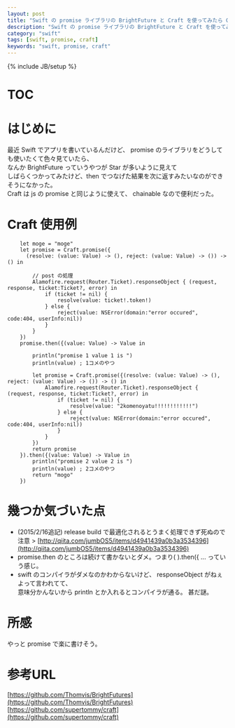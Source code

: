 ```yaml
---
layout: post
title: "Swift の promise ライブラリの BrightFuture と Craft を使ってみたら Craft のほうが良かった"
description: "Swift の promise ライブラリの BrightFuture と Craft を使ってみたら Craft のほうが良かった"
category: "swift"
tags: [swift, promise, craft]
keywords: "swift, promise, craft"
---
```


{% include JB/setup %}

# TOC

# はじめに
最近 Swift でアプリを書いているんだけど、 promise のライブラリをどうしても使いたくて色々見ていたら、  
なんか BrightFuture っていうやつが Star が多いように見えて  
しばらくつかってみたけど、then でつなげた結果を次に返すみたいなのができそうになかった。  
Craft は js の promise と同じように使えて、 chainable なので便利だった。  

# Craft 使用例

```
    let moge = "moge"
    let promise = Craft.promise({
      (resolve: (value: Value) -> (), reject: (value: Value) -> ()) -> () in

        // post の処理
        Alamofire.request(Router.Ticket).responseObject { (request, response, ticket:Ticket?, error) in
            if (ticket != nil) {
                resolve(value: ticket!.token!)
            } else {
                reject(value: NSError(domain:"error occured", code:404, userInfo:nil))
            }
        }
    })
    promise.then({(value: Value) -> Value in

        println("promise 1 value 1 is ")
        println(value) ; 1コメのやつ

        let promise = Craft.promise({(resolve: (value: Value) -> (), reject: (value: Value) -> ()) -> () in
            Alamofire.request(Router.Ticket).responseObject { (request, response, ticket:Ticket?, error) in
                if (ticket != nil) {
                    resolve(value: "2komenoyatu!!!!!!!!!!!!")
                } else {
                    reject(value: NSError(domain:"error occured", code:404, userInfo:nil))
                }
            }
        })
        return promise
    }).then({(value: Value) -> Value in
        println("promise 2 value 2 is ")
        println(value) ; 2コメのやつ
        return "mogo"
    })
```

# 幾つか気づいた点
 - (2015/2/16追記) release build で最適化されるとうまく処理できず死ぬので注意 > [http://qiita.com/jumbOS5/items/d4941439a0b3a3534396](http://qiita.com/jumbOS5/items/d4941439a0b3a3534396)
 - promise.then のところは続けて書かないとダメ。つまり( ).then({ ... っていう感じ。  
 - swift のコンパイラがダメなのかわからないけど、 responseObject がねぇよって言われてて、  
 意味分かんないから println とか入れるとコンパイラが通る。 甚だ謎。  

# 所感
やっと promise で楽に書けそう。  

# 参考URL
[https://github.com/Thomvis/BrightFutures](https://github.com/Thomvis/BrightFutures)  
[https://github.com/supertommy/craft](https://github.com/supertommy/craft)  



